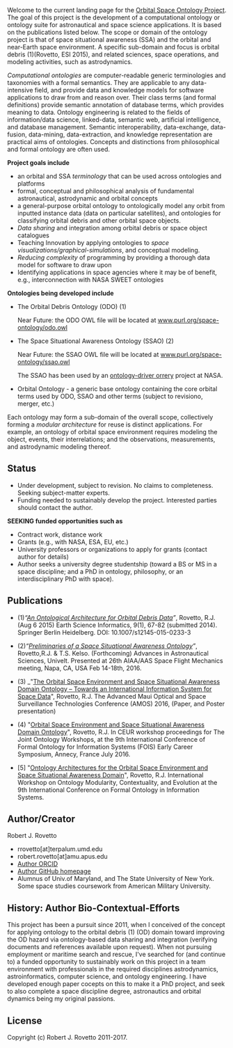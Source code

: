 Welcome to the current landing page for the [Orbital Space Ontology Project](https://github.com/rrovetto/Orbital-Space-Ontology-Project). The goal of this project is the development of a computational ontology or ontology suite for astronautical and space science applications. It is based on the publications listed below. The scope or domain of the ontology project is that of space situational awareness (SSA) and the orbital and near-Earth space environment. A specific sub-domain and focus is orbital debris (1)(Rovetto, ESI 2015), and related sciences, space operations, and modeling activities, such as astrodynamics. 

_Computational ontologies_ are computer-readable generic terminologies and taxonomies with a formal semantics. They are applicable to any data-intensive field, and provide data and knowledge models for software applications to draw from and reason over. Their class terms (and formal definitions) provide semantic annotation of database terms, which provides meaning to data. Ontology engineering is related to the fields of information/data science, linked-data, semantic web, artificial intelligence, and database management. Semantic interoperability, data-exchange, data-fusion, data-mining, data-extraction, and knowledge representation are practical aims of ontologies. Concepts and distinctions from philosophical and formal ontology are often used.

**Project goals include**
* an orbital and SSA _terminology_ that can be used across ontologies and platforms
* formal, conceptual and philosophical analysis of fundamental astronautical, astrodynamic and orbital concepts
* a general-purpose orbital ontology to ontologically model any orbit from inputted instance data (data on particular satellites), and ontologies for classifying orbital debris and other orbital space objects. 
* _Data sharing_ and integration among orbital debris or space object catalogues
* Teaching Innovation by applying ontologies to _space visualizations/graphical-simulations_, and conceptual modeling.
* _Reducing complexity_ of programming by providing a thorough data model for software to draw upon
* Identifying applications in space agencies where it may be of benefit, e.g., interconnection with NASA SWEET ontologies

**Ontologies being developed include**
* The Orbital Debris Ontology (ODO) (1)  

  Near Future: the ODO OWL file will be located at www.purl.org/space-ontology/odo.owl
* The Space Situational Awareness Ontology (SSAO) (2)  

  Near Future: the SSAO OWL file will be located at www.purl.org/space-ontology/ssao.owl  

  The SSAO has been used by an [ontology-driver orrery](https://github.com/daoneil/spacemission/tree/master/OntologyDrivenOrrery) project at NASA.
* Orbital Ontology - a generic base ontology containing the core orbital terms used by ODO, SSAO and other terms
(subject to revisiono, merger, etc.)

Each ontology may form a sub-domain of the overall scope, collectively forming a _modular architecture_ for reuse is distinct applications. For example, an ontology of orbital space environment requires modeling the object, events, their interrelations; and the observations, measurements, and astrodynamic modeling thereof.

## Status
* Under development, subject to revision. No claims to completeness. Seeking subject-matter experts.
* Funding needed to sustainably develop the project. Interested parties should contact the author.

**SEEKING funded opportunities such as**
* Contract work, distance work
* Grants (e.g., with NASA, ESA, EU, etc.)
* University professors or organizations to apply for grants (contact author for details)
* Author seeks a university degree studentship (toward a BS or MS in a space discipline; and a PhD in ontology, philosophy, or an interdisciplinary PhD with space).

## Publications
* (1)_“[An Ontological Architecture for Orbital Debris Data](http://link.springer.com/article/10.1007/s12145-015-0233-3)”_, Rovetto, R.J. (Aug 6 2015) Earth Science Informatics, 9(1), 67-82 (submitted 2014). Springer Berlin Heidelberg. DOI: 10.1007/s12145-015-0233-3

* (2)_“[Preliminaries of a Space Situational Awareness Ontology](https://arxiv.org/ftp/arxiv/papers/1606/1606.01924.pdf)”_, Rovetto,R.J. & T.S. Kelso. (Forthcoming) Advances in Astronautical Sciences, Univelt. Presented at 26th AIAA/AAS Space Flight Mechanics meeting, Napa, CA, USA Feb 14-18th, 2016.

* (3) _"[The Orbital Space Environment and Space Situational Awareness Domain Ontology – Towards an International Information System for Space Data](http://www.amostech.com/TechnicalPapers/2016/Poster/Rovetto.pdf)", Rovetto, R.J. The Advanced Maui Optical and Space Surveillance Technologies Conference (AMOS) 2016, (Paper, and Poster presentation)

* (4) "[Orbital Space Environment and Space Situational Awareness Domain Ontology](http://ceur-ws.org/Vol-1660/ecs-paper1.pdf)", Rovetto, R.J. In CEUR workshop proceedings for The Joint Ontology Workshops, at the 9th International Conference of Formal Ontology for Information Systems (FOIS) Early Career Symposium, Annecy, France July 2016.

* [5] "[Ontology Architectures for the Orbital Space Environment and Space Situational Awareness Domain](http://ceur-ws.org/Vol-1660/womocoe-paper3.pdf)", Rovetto, R.J. International Workshop on Ontology Modularity, Contextuality, and Evolution at the 9th International Conference on Formal Ontology in Information Systems.

## Author/Creator 
Robert J. Rovetto
* rrovetto[at]terpalum.umd.edu
* robert.rovetto[at]amu.apus.edu
* [Author ORCID](http://orcid.org/0000-0003-3835-7817)
* [Author GitHub homepage](http://github.com/rrovetto)
* Alumnus of Univ.of Maryland, and The State University of New York. Some space studies coursework from American Military University.

## History: Author Bio-Contextual-Efforts
This project has been a pursuit since 2011, when I conceived of the concept for applying ontology to the orbital debris (1) (OD) domain toward improving the OD hazard via ontology-based data sharing and integration (verifying documents and references available upon request). When not pursuing employment or maritime search and rescue, I've searched for (and continue to) a funded opportunity to sustainably work on this project in a team environment with professionals in the required disciplines astrodynamics, astroinformatics, computer science, and ontology engineering. I have developed enough paper cocepts on this to make it a PhD project, and seek to also complete a space discipline degree, astronautics and orbital dynamics being my original passions. 

## License
Copyright (c) Robert J. Rovetto 2011-2017.

